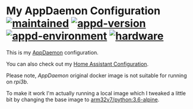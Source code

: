 # My AppDaemon Configuration</br>[![maintained]][0] [![appd-version]][1] [![appd-environment]][2] [![hardware]][3]

This is my [AppDaemon](https://appdaemon.readthedocs.io/en/latest/index.html) configuration.

You can also check out my [Home Assistant Configuration](https://www.home-assistant.io/).

Please note, *AppDaemon* original docker image is not suitable for running on *rpi3b*.

To make it work I'm actually running a local image which I tweaked a little bit by changing the base image to [arm32v7/python:3.6-alpine](https://hub.docker.com/r/arm32v7/python).

<!-- real links -->
[0]: https://github.com/TomerFi/my_appdaemon_configuration
[1]: https://github.com/home-assistant/appdaemon/releases/tag/3.0.5
[2]: https://appdaemon.readthedocs.io/en/latest/INSTALL.html#install-and-run-using-docker
[3]: https://www.raspberrypi.org/products/raspberry-pi-3-model-b/

<!-- badge links -->
[maintained]: https://img.shields.io/badge/maintained%3F-yes-green.svg
[appd-version]: https://img.shields.io/badge/version-3.0.5-green.svg
[appd-environment]: https://img.shields.io/badge/environment-docker-informational.svg
[hardware]: https://img.shields.io/badge/hardware-rpi3b-important.svg
